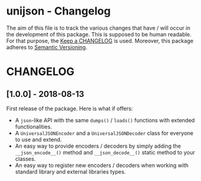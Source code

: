 # unijson - Changelog #

The aim of this file is to track the various changes that have / will occur in the development of this package. This is supposed to be human readable. For that purpose, the [Keep a CHANGELOG](https://keepachangelog.com/en/1.0.0/) is used. Moreover, this package adheres to [Semantic Versioning](http://semver.org/).

# CHANGELOG

## [1.0.0] - 2018-08-13

First release of the package. Here is what if offers:
* A `json`-like API with the same `dumps()` / `loads()` functions with extended functionalities.
* A `UniversalJSONEncoder` and a `UniversalJSONDecoder` class for everyone to use and extend.
* An easy way to provide encoders / decoders by simply adding the `__json_encode__()` method and `__json_decode__()` static method to your classes.
* An easy way to register new encoders / decoders when working with standard library and external libraries types.
